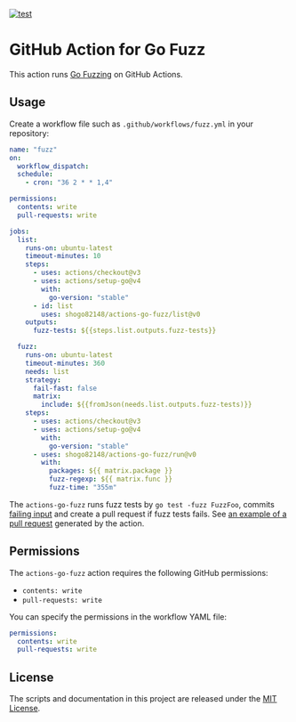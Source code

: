 [![test](https://github.com/shogo82148/actions-go-fuzz/actions/workflows/test.yml/badge.svg)](https://github.com/shogo82148/actions-go-fuzz/actions/workflows/test.yml)

# GitHub Action for Go Fuzz

This action runs [Go Fuzzing](https://go.dev/security/fuzz/) on GitHub Actions.

## Usage

Create a workflow file such as `.github/workflows/fuzz.yml` in your repository:

```yaml
name: "fuzz"
on:
  workflow_dispatch:
  schedule:
    - cron: "36 2 * * 1,4"

permissions:
  contents: write
  pull-requests: write

jobs:
  list:
    runs-on: ubuntu-latest
    timeout-minutes: 10
    steps:
      - uses: actions/checkout@v3
      - uses: actions/setup-go@v4
        with:
          go-version: "stable"
      - id: list
        uses: shogo82148/actions-go-fuzz/list@v0
    outputs:
      fuzz-tests: ${{steps.list.outputs.fuzz-tests}}

  fuzz:
    runs-on: ubuntu-latest
    timeout-minutes: 360
    needs: list
    strategy:
      fail-fast: false
      matrix:
        include: ${{fromJson(needs.list.outputs.fuzz-tests)}}
    steps:
      - uses: actions/checkout@v3
      - uses: actions/setup-go@v4
        with:
          go-version: "stable"
      - uses: shogo82148/actions-go-fuzz/run@v0
        with:
          packages: ${{ matrix.package }}
          fuzz-regexp: ${{ matrix.func }}
          fuzz-time: "355m"
```

The `actions-go-fuzz` runs fuzz tests by `go test -fuzz FuzzFoo`, commits [failing input](https://go.dev/security/fuzz/#glos-failing-input) and create a pull request if fuzz tests fails.
See [an example of a pull request](https://github.com/shogo82148/actions-go-fuzz/pull/53) generated by the action.

## Permissions

The `actions-go-fuzz` action requires the following GitHub permissions:

- `contents: write`
- `pull-requests: write`

You can specify the permissions in the workflow YAML file:

```yaml
permissions:
  contents: write
  pull-requests: write
```

## License

The scripts and documentation in this project are released under the [MIT License](LICENSE).
